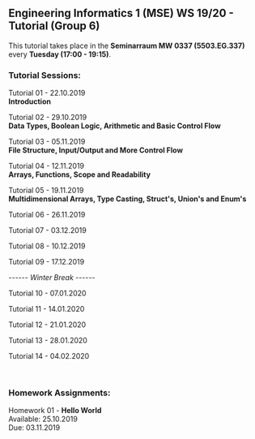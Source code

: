## Engineering Informatics 1 (MSE) WS 19/20 - Tutorial (Group 6)

This tutorial takes place in the **Seminarraum MW 0337 (5503.EG.337)** 
every **Tuesday (17:00 - 19:15)**.

### Tutorial Sessions:

Tutorial 01 - 22.10.2019 <br/>
**Introduction**

Tutorial 02 - 29.10.2019 <br/>
**Data Types, Boolean Logic, Arithmetic and Basic Control Flow**

Tutorial 03 - 05.11.2019 <br/>
**File Structure, Input/Output and More Control Flow**

Tutorial 04 - 12.11.2019 <br/>
**Arrays, Functions, Scope and Readability**

Tutorial 05 - 19.11.2019 <br/>
**Multidimensional Arrays, Type Casting, Struct's, Union's and Enum's**

Tutorial 06 - 26.11.2019 <br/>

Tutorial 07 - 03.12.2019 <br/>

Tutorial 08 - 10.12.2019 <br/>

Tutorial 09 - 17.12.2019 <br/>

*------ Winter Break ------*

Tutorial 10 - 07.01.2020

Tutorial 11 - 14.01.2020 <br/>

Tutorial 12 - 21.01.2020 <br/>

Tutorial 13 - 28.01.2020 <br/>

Tutorial 14 - 04.02.2020 <br/>


<br/>

### Homework Assignments:

Homework 01 -  **Hello World** <br/>
Available: 25.10.2019 <br/>
Due: 03.11.2019




